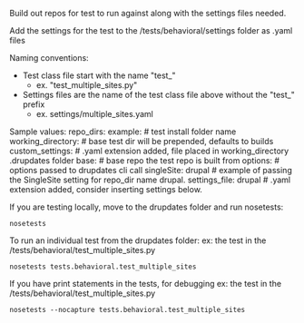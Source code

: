 
Build out repos for test to run against along with the settings files needed.

Add the settings for the test to the /tests/behavioral/settings folder as .yaml files

Naming conventions:

- Test class file start with the name "test_"
    - ex. "test_multiple_sites.py"
- Settings files are the name of the test class file above without the "test_" prefix
    - ex. settings/multiple_sites.yaml

Sample values:
repo_dirs:
   example: # test install folder name
     working_directory: # base test dir will be prepended, defaults to builds
     custom_settings: # .yaml extension added, file placed in working_directory .drupdates folder
     base: # base repo the test repo is built from
 options: # options passed to drupdates cli call
   singleSite: drupal # example of passing the SingleSite setting for repo_dir name drupal.
 settings_file: drupal # .yaml extension added, consider inserting settings below.

 If you are testing locally, move to the drupdates folder and run nosetests:

 ```
 nosetests
 ```

 To run an individual test from the drupdates folder:
 ex: the test in the <drupdates folder>/tests/behavioral/test_multiple_sites.py
 ```
nosetests tests.behavioral.test_multiple_sites
```

If you have print statements in the tests, for debugging
ex: the test in the <drupdates folder>/tests/behavioral/test_multiple_sites.py
```
nosetests --nocapture tests.behavioral.test_multiple_sites
```
